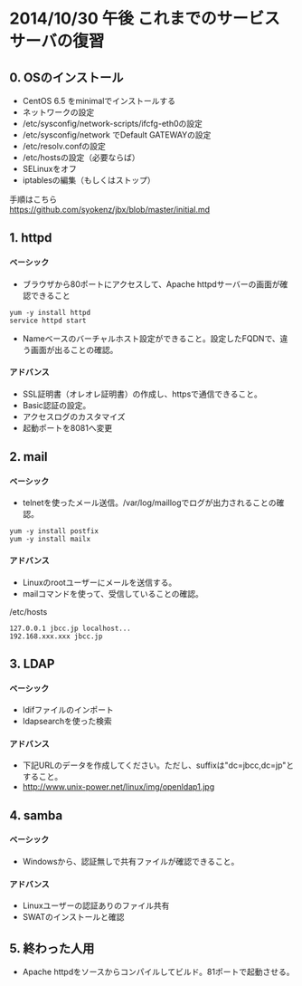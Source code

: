 2014/10/30 午後 これまでのサービスサーバの復習
===

## 0. OSのインストール

- CentOS 6.5 をminimalでインストールする
- ネットワークの設定
 - /etc/sysconfig/network-scripts/ifcfg-eth0の設定
 - /etc/sysconfig/network でDefault GATEWAYの設定
 - /etc/resolv.confの設定
 - /etc/hostsの設定（必要ならば）
- SELinuxをオフ
- iptablesの編集（もしくはストップ）

手順はこちら  
https://github.com/syokenz/jbx/blob/master/initial.md

## 1. httpd

#### ベーシック

- ブラウザから80ポートにアクセスして、Apache httpdサーバーの画面が確認できること

```
yum -y install httpd
service httpd start
```

- Nameベースのバーチャルホスト設定ができること。設定したFQDNで、違う画面が出ることの確認。

#### アドバンス

- SSL証明書（オレオレ証明書）の作成し、httpsで通信できること。
- Basic認証の設定。
- アクセスログのカスタマイズ
- 起動ポートを8081へ変更

## 2. mail

#### ベーシック

- telnetを使ったメール送信。/var/log/maillogでログが出力されることの確認。

```
yum -y install postfix
yum -y install mailx
```

#### アドバンス

- Linuxのrootユーザーにメールを送信する。
- mailコマンドを使って、受信していることの確認。

/etc/hosts

```
127.0.0.1 jbcc.jp localhost...
192.168.xxx.xxx jbcc.jp
```


## 3. LDAP

#### ベーシック

- ldifファイルのインポート
- ldapsearchを使った検索

#### アドバンス

- 下記URLのデータを作成してください。ただし、suffixは"dc=jbcc,dc=jp"とすること。
- http://www.unix-power.net/linux/img/openldap1.jpg 

## 4. samba

#### ベーシック

- Windowsから、認証無しで共有ファイルが確認できること。

#### アドバンス

- Linuxユーザーの認証ありのファイル共有
- SWATのインストールと確認

## 5. 終わった人用

- Apache httpdをソースからコンパイルしてビルド。81ポートで起動させる。
